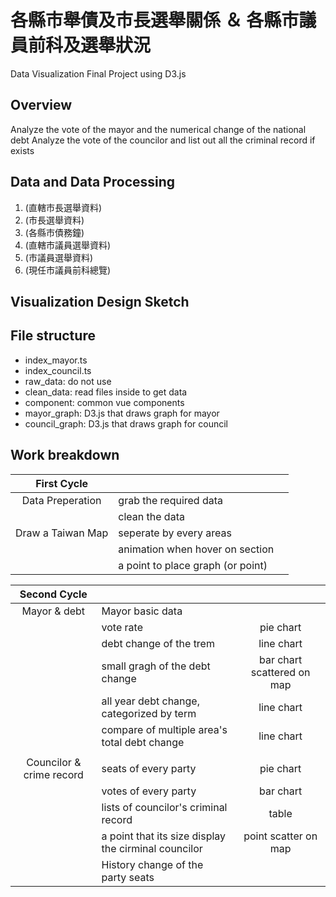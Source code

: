# 各縣市舉債及市長選舉關係 ＆ 各縣市議員前科及選舉狀況
Data Visualization Final Project using D3.js

## Overview
Analyze the vote of the mayor and the numerical change of the national debt
Analyze the vote of the councilor and list out all the criminal record if exists

## Data and Data Processing

1. (直轄市長選舉資料)
2. (市長選舉資料)
3. (各縣市債務鐘)
4. (直轄市議員選舉資料)
5. (市議員選舉資料)
6. (現任市議員前科總覽)

## Visualization Design Sketch

## File structure
- index_mayor.ts
- index_council.ts
- raw_data: do not use
- clean_data: read files inside to get data
- component: common vue components
- mayor_graph: D3.js that draws graph for mayor
- council_graph: D3.js that draws graph for council

## Work breakdown

|First Cycle|||
|:---:|:---|:---:|
|Data Preperation|grab the required data||
||clean the data||
|Draw a Taiwan Map|seperate by every areas||
||animation when hover on section||
||a point to place graph (or point)||

|Second Cycle|||
|:---:|:---|:---:|
|Mayor & debt|Mayor basic data||
||vote rate |pie chart|
||debt change of the trem |line chart|
||small gragh of the debt change|bar chart scattered on map|
||all year debt change, categorized by term|line chart|
||compare of multiple area's total debt change|line chart|
||||
|Councilor & crime record|seats of every party|pie chart|
||votes of every party|bar chart|
||lists of councilor's criminal record|table|
||a point that its size display the cirminal councilor|point scatter on map| 
||History change of the party seats||
